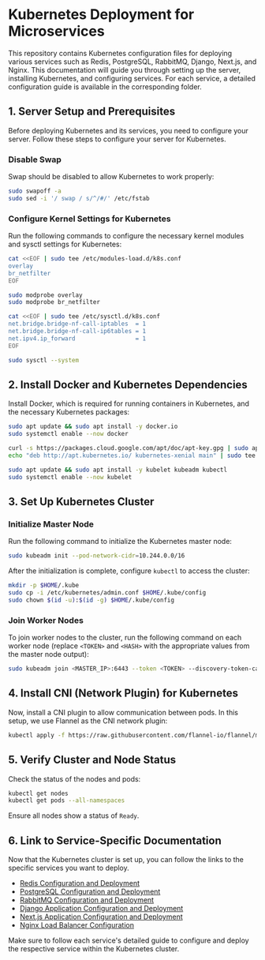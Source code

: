# Kubernetes Deployment for Microservices

This repository contains Kubernetes configuration files for deploying various services such as Redis, PostgreSQL, RabbitMQ, Django, Next.js, and Nginx. This documentation will guide you through setting up the server, installing Kubernetes, and configuring services. For each service, a detailed configuration guide is available in the corresponding folder.

## 1. Server Setup and Prerequisites

Before deploying Kubernetes and its services, you need to configure your server. Follow these steps to configure your server for Kubernetes.

### Disable Swap
Swap should be disabled to allow Kubernetes to work properly:
```bash
sudo swapoff -a
sudo sed -i '/ swap / s/^/#/' /etc/fstab
```
### Configure Kernel Settings for Kubernetes
Run the following commands to configure the necessary kernel modules and sysctl settings for Kubernetes:
```bash
cat <<EOF | sudo tee /etc/modules-load.d/k8s.conf
overlay
br_netfilter
EOF

sudo modprobe overlay
sudo modprobe br_netfilter

cat <<EOF | sudo tee /etc/sysctl.d/k8s.conf
net.bridge.bridge-nf-call-iptables  = 1
net.bridge.bridge-nf-call-ip6tables = 1
net.ipv4.ip_forward                 = 1
EOF

sudo sysctl --system
```
## 2. Install Docker and Kubernetes Dependencies
Install Docker, which is required for running containers in Kubernetes, and the necessary Kubernetes packages:
```bash
sudo apt update && sudo apt install -y docker.io
sudo systemctl enable --now docker

curl -s https://packages.cloud.google.com/apt/doc/apt-key.gpg | sudo apt-key add -
echo "deb http://apt.kubernetes.io/ kubernetes-xenial main" | sudo tee /etc/apt/sources.list.d/kubernetes.list

sudo apt update && sudo apt install -y kubelet kubeadm kubectl
sudo systemctl enable --now kubelet
```
## 3. Set Up Kubernetes Cluster
### Initialize Master Node
Run the following command to initialize the Kubernetes master node:
```bash
sudo kubeadm init --pod-network-cidr=10.244.0.0/16
```
After the initialization is complete, configure `kubectl` to access the cluster:
```bash
mkdir -p $HOME/.kube
sudo cp -i /etc/kubernetes/admin.conf $HOME/.kube/config
sudo chown $(id -u):$(id -g) $HOME/.kube/config
```
### Join Worker Nodes
To join worker nodes to the cluster, run the following command on each worker node (replace `<TOKEN>` and `<HASH>` with the appropriate values from the master node output):
```bash
sudo kubeadm join <MASTER_IP>:6443 --token <TOKEN> --discovery-token-ca-cert-hash sha256:<HASH>
```
## 4. Install CNI (Network Plugin) for Kubernetes
Now, install a CNI plugin to allow communication between pods. In this setup, we use Flannel as the CNI network plugin:
```bash
kubectl apply -f https://raw.githubusercontent.com/flannel-io/flannel/master/Documentation/kube-flannel.yml
```
## 5. Verify Cluster and Node Status
Check the status of the nodes and pods:
```bash
kubectl get nodes
kubectl get pods --all-namespaces
```
Ensure all nodes show a status of `Ready`.
## 6. Link to Service-Specific Documentation
Now that the Kubernetes cluster is set up, you can follow the links to the specific services you want to deploy.
- [Redis Configuration and Deployment](./redis/README.md)
- [PostgreSQL Configuration and Deployment](./postgresql/README.md)
- [RabbitMQ Configuration and Deployment](./rabbitmq/README.md)
- [Django Application Configuration and Deployment](./django/README.md)
- [Next.js Application Configuration and Deployment](./nextjs/README.md)
- [Nginx Load Balancer Configuration](./nginx/README.md)

Make sure to follow each service's detailed guide to configure and deploy the respective service within the Kubernetes cluster.
